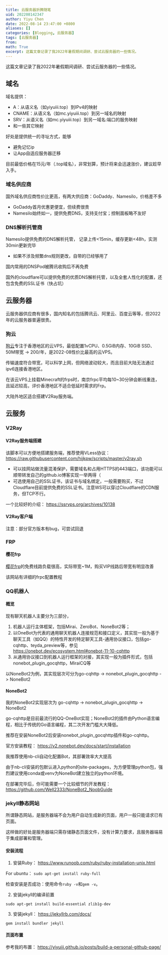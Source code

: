 ```yaml
---
title: 云服务器折腾随笔
uid: 202208142347
author: Yiyu Chen
date: 2022-08-14 23:47:00 +0800
aliases: []
categories: [Blogging, 云服务器]
tags: [云服务器]
from: 
math: True
excerpt: 这篇文章记录了我2022年暑假期间调研、尝试云服务器的一些情况。 
---
```

这篇文章记录了我2022年暑假期间调研、尝试云服务器的一些情况。 

## 域名
域名提供：
- A：从语义名（如yiyuiii.top）到IPv4的映射
- CNAME：从语义名（如mc.yiyuiii.top）到另一域名的映射
- SRV：从语义名（如mc.yiyuiii.top）到另一域名:端口的服务映射
- 和一些其它映射

好处是提供统一的寻址方式，能够
- 避免记忆ip
- 让App自适应服务器迁移

目前最低价格在15元/年（.top域名），非常划算，预计将来会迅速涨价，建议趁早入手。

### 域名供应商
国外域名供应商性价比更高，有两大供应商：GoDaddy、Namesilo，价格差不多
- GoDaddy首月优惠更便宜，但续费很贵
- Namesilo始终如一，提供免费DNS，支持支付宝；控制面板略不友好

### DNS解析托管商
Namesilo提供免费的DNS解析托管， 记录上传<15min，缓存更新<48h，实测30min更新完毕
- 如果不涉及频繁dns规则更改，自带的已经够用了

国内常用的DNSPod被腾讯收购后不再免费

国外的cloudflare可以提供免费的优质DNS解析托管，以及全套人性化的配置，还包含免费的SSL证书（快占坑）


## 云服务器
云服务器供应商有很多，国内知名的包括腾讯云、阿里云、百度云等等，但2022年的云服务器普遍很贵。

### 狗云
[狗云](https://ticket.dogyun.com/)专注于香港地区的云VPS，最低配置1vCPU、0.5GiB内存、10GiB SSD、50M带宽 -> 200/年，是2022-08性价比最高的云VPS。

传输速度符合带宽，可以科学上网，但网络波动较大，而且目前大陆无法通过ipv6连接香港地区。

在该云VPS上挂载Minecraft的frps时，南京frpc平均每10~30分钟会断线重连，且延迟较高，评价香港地区不适合低延时需求的Frp。

大陆外地区适合搭建V2Ray服务端。

## 云服务
### V2Ray
#### V2Ray服务端搭建
该脚本可以方便地搭建服务端，推荐使用VLess协议：
https://raw.githubusercontent.com/hijkpw/scripts/master/v2ray.sh
- 可以挂网站做流量混淆保护，需要域名和占用HTTPS的443端口，该功能可以顺带转发自己的github.io博客实现一举两得（
- 可选使用自己的SSL证书，该证书与域名绑定，一般需要购买，不过Cloudflare目前提供免费的SSL证书。注意WS可以穿过Cloudflare的CDN服务，但TCP不行。

一个比较好的介绍： https://ssrvps.org/archives/10138

#### V2Ray客户端
注意：部分官方版本有bug，可尝试回退

### FRP
#### 樱花frp
[樱花frp](https://www.natfrp.com/tunnel/)的免费线路负载很高，实际带宽~1M，购买VIP线路后带宽有明显改善

该网站有详细的frpc配置教程

### QQ机器人
#### 概览
现有聊天机器人主要分为三部分，
1. 机器人运行主体框架，包括Mirai、ZeroBot、NoneBot2等；
2. 以OneBot为代表的通用聊天机器人连接规范和接口定义，其实现一般为基于聊天工具（如QQ）的特性开发的特定聊天工具-通用协议接口，包括go-cqhttp、teyda_preview等，参见 https://onebot.dev/ecosystem.html#onebot-11-10-cqhttp
3. 从通用协议接口到机器人运行框架的对接，其实现一般为插件形式，包括nonebot_plugin_gocqhttp，MiraiCQ等

以NoneBot2为例，其实现层次可分为go-cqhttp -> nonebot_plugin_gocqhttp -> NoneBot2

#### NoneBot2
我的NoneBot2实现层次为 go-cqhttp -> nonebot_plugin_gocqhttp -> NoneBot2

go-cqhttp是目前最流行的QQ-OneBot实现；NoneBot2的插件由Python语言编程，相比于传统的Go语言编程，其二次开发门槛大大降低。

推荐在安装NoneBot2后安装nonebot_plugin_gocqhttp插件和go-cqhttp。

官方安装教程： https://v2.nonebot.dev/docs/start/installation

我推荐使用nb-cli自动化配置Bot，其部署效率大大提高

由于nb-cli安装的包默认进入python的site-packages，为方便管理python包，强烈建议使用conda或venv为NoneBot建立独立的python环境。

在部署完毕后，你可能需要一个比较细节的开发教程： https://github.com/Well2333/NoneBot2_NoobGuide

### jekyll静态网站
所谓静态网站，是服务器端不会为用户自动生成新的页面，用户一般只能请求已有页面。

这样做的好处是服务器端只需存储静态页面文件，没有计算力要求，且服务器端易于集成部署和管理。

#### 安装流程
1. 安装Ruby： https://www.runoob.com/ruby/ruby-installation-unix.html

For ubuntu： `sudo apt-get install ruby-full`

检查安装是否成功：使用命令`ruby -v`和`gem -v`。

2. 安装jekyll的编译前置

`sudo apt-get install build-essential zlib1g-dev`

3. 安装jekyll： https://jekyllrb.com/docs/

`gem install bundler jekyll`

#### 页面布置
参考我的布置： https://yiyuiii.github.io/posts/build-a-personal-github-page/